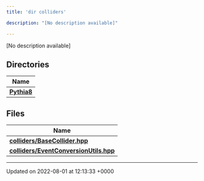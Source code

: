 ```yaml
---
title: 'dir colliders'

description: "[No description available]"

---
```







[No description available]

## Directories

| Name           |
| -------------- |
| **[Pythia8](/documentation/code/files/dir_1f7cbebc080ad51a0fd4bd5825e55e9f/#dir-pythia8)**  |

## Files

| Name           |
| -------------- |
| **[colliders/BaseCollider.hpp](/documentation/code/files/basecollider_8hpp/#file-basecollider.hpp)**  |
| **[colliders/EventConversionUtils.hpp](/documentation/code/files/eventconversionutils_8hpp/#file-eventconversionutils.hpp)**  |






-------------------------------

Updated on 2022-08-01 at 12:13:33 +0000
